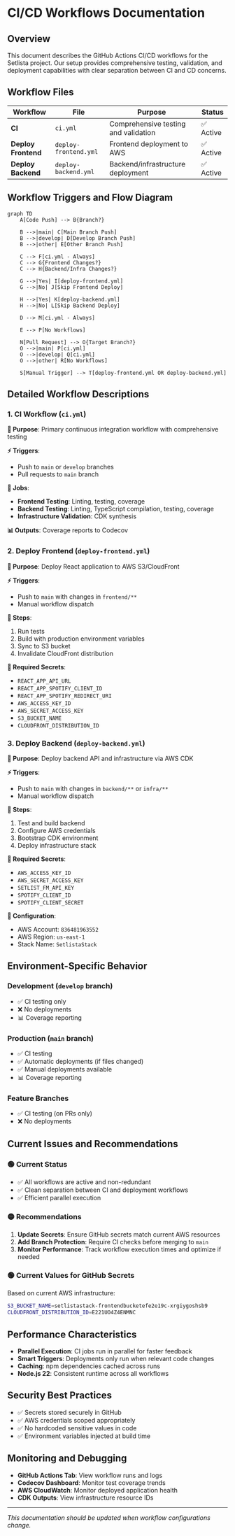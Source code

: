 # CI/CD Workflows Documentation

## Overview

This document describes the GitHub Actions CI/CD workflows for the Setlista project. Our setup provides comprehensive testing, validation, and deployment capabilities with clear separation between CI and CD concerns.

## Workflow Files

| Workflow | File | Purpose | Status |
|----------|------|---------|--------|
| **CI** | `ci.yml` | Comprehensive testing and validation | ✅ Active |
| **Deploy Frontend** | `deploy-frontend.yml` | Frontend deployment to AWS | ✅ Active |
| **Deploy Backend** | `deploy-backend.yml` | Backend/infrastructure deployment | ✅ Active |

## Workflow Triggers and Flow Diagram

```mermaid
graph TD
    A[Code Push] --> B{Branch?}
    
    B -->|main| C[Main Branch Push]
    B -->|develop| D[Develop Branch Push]
    B -->|other| E[Other Branch Push]
    
    C --> F[ci.yml - Always]
    C --> G{Frontend Changes?}
    C --> H{Backend/Infra Changes?}
    
    G -->|Yes| I[deploy-frontend.yml]
    G -->|No| J[Skip Frontend Deploy]
    
    H -->|Yes| K[deploy-backend.yml]
    H -->|No| L[Skip Backend Deploy]
    
    D --> M[ci.yml - Always]
    
    E --> P[No Workflows]
    
    N[Pull Request] --> O{Target Branch?}
    O -->|main| P[ci.yml]
    O -->|develop| Q[ci.yml]
    O -->|other| R[No Workflows]
    
    S[Manual Trigger] --> T[deploy-frontend.yml OR deploy-backend.yml]
```

## Detailed Workflow Descriptions

### 1. CI Workflow (`ci.yml`)

**🎯 Purpose**: Primary continuous integration workflow with comprehensive testing

**⚡ Triggers**:
- Push to `main` or `develop` branches
- Pull requests to `main` branch

**🔧 Jobs**:
- **Frontend Testing**: Linting, testing, coverage
- **Backend Testing**: Linting, TypeScript compilation, testing, coverage  
- **Infrastructure Validation**: CDK synthesis

**📊 Outputs**: Coverage reports to Codecov

### 2. Deploy Frontend (`deploy-frontend.yml`)

**🎯 Purpose**: Deploy React application to AWS S3/CloudFront

**⚡ Triggers**:
- Push to `main` with changes in `frontend/**`
- Manual workflow dispatch

**🔧 Steps**:
1. Run tests
2. Build with production environment variables
3. Sync to S3 bucket
4. Invalidate CloudFront distribution

**🔐 Required Secrets**:
- `REACT_APP_API_URL`
- `REACT_APP_SPOTIFY_CLIENT_ID` 
- `REACT_APP_SPOTIFY_REDIRECT_URI`
- `AWS_ACCESS_KEY_ID`
- `AWS_SECRET_ACCESS_KEY`
- `S3_BUCKET_NAME`
- `CLOUDFRONT_DISTRIBUTION_ID`

### 3. Deploy Backend (`deploy-backend.yml`)

**🎯 Purpose**: Deploy backend API and infrastructure via AWS CDK

**⚡ Triggers**:
- Push to `main` with changes in `backend/**` or `infra/**`
- Manual workflow dispatch

**🔧 Steps**:
1. Test and build backend
2. Configure AWS credentials
3. Bootstrap CDK environment
4. Deploy infrastructure stack

**🔐 Required Secrets**:
- `AWS_ACCESS_KEY_ID`
- `AWS_SECRET_ACCESS_KEY`
- `SETLIST_FM_API_KEY`
- `SPOTIFY_CLIENT_ID`
- `SPOTIFY_CLIENT_SECRET`

**📍 Configuration**:
- AWS Account: `836481963552`
- AWS Region: `us-east-1`
- Stack Name: `SetlistaStack`


## Environment-Specific Behavior

### Development (`develop` branch)
- ✅ CI testing only
- ❌ No deployments
- 📊 Coverage reporting

### Production (`main` branch)
- ✅ CI testing
- ✅ Automatic deployments (if files changed)
- ✅ Manual deployments available
- 📊 Coverage reporting

### Feature Branches
- ✅ CI testing (on PRs only)
- ❌ No deployments

## Current Issues and Recommendations

### 🟢 Current Status
- ✅ All workflows are active and non-redundant
- ✅ Clean separation between CI and deployment workflows
- ✅ Efficient parallel execution

### 🟡 Recommendations
1. **Update Secrets**: Ensure GitHub secrets match current AWS resources
2. **Add Branch Protection**: Require CI checks before merging to `main`
3. **Monitor Performance**: Track workflow execution times and optimize if needed

### 🟢 Current Values for GitHub Secrets

Based on current AWS infrastructure:

```bash
S3_BUCKET_NAME=setlistastack-frontendbucketefe2e19c-xrgiygoshsb9
CLOUDFRONT_DISTRIBUTION_ID=E221UO4Z4ENMNC
```

## Performance Characteristics

- **Parallel Execution**: CI jobs run in parallel for faster feedback
- **Smart Triggers**: Deployments only run when relevant code changes
- **Caching**: npm dependencies cached across runs
- **Node.js 22**: Consistent runtime across all workflows

## Security Best Practices

- ✅ Secrets stored securely in GitHub
- ✅ AWS credentials scoped appropriately
- ✅ No hardcoded sensitive values in code
- ✅ Environment variables injected at build time

## Monitoring and Debugging

- **GitHub Actions Tab**: View workflow runs and logs
- **Codecov Dashboard**: Monitor test coverage trends
- **AWS CloudWatch**: Monitor deployed application health
- **CDK Outputs**: View infrastructure resource IDs

---

*This documentation should be updated when workflow configurations change.*